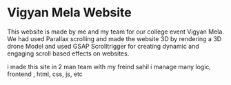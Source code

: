 # Vigyan Mela Website
 This website is made by me and my team for our college event Vigyan Mela. We had used Parallax scrolling and made the website 3D by rendering a 3D drone Model and used GSAP Scrolltrigger for creating dynamic and engaging scroll based effects on websites.

i made this site in 2 man team with my freind sahil
i manage many logic, frontend , html, css, js, etc